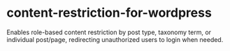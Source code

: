 # content-restriction-for-wordpress
Enables role-based content restriction by post type, taxonomy term, or individual post/page, redirecting unauthorized users to login when needed.
